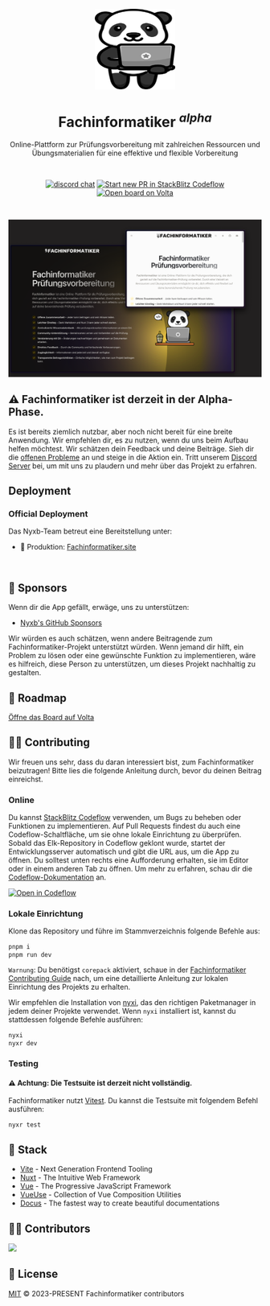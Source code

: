 <p align="center">
  <a href="https://fachinformatiker.site" target="_blank" rel="noopener noreferrer">
    <img width="160" height="160" src="./public/logo.svg" alt="Fachinformatiker logo">
  </a>
</p>

<h1 align="center"/>Fachinformatiker <sup><em>alpha</em></sup></h1>

<p align="center">
Online-Plattform zur Prüfungsvorbereitung mit zahlreichen Ressourcen und Übungsmaterialien für eine effektive und flexible Vorbereitung
</p>

<br/>
<p align="center">
  <a href="https://nyxb.chat"><img src="https://img.shields.io/badge/chat-discord-blue?style=flat&logo=discord" alt="discord chat"></a>
  <a href="https://pr.new/nyxb/Fachinformatiker"><img src="https://developer.stackblitz.com/img/start_pr_dark_small.svg" alt="Start new PR in StackBlitz Codeflow"></a>
  <a href="https://volta.net/nyxb/Fachinformatiker?utm_source=Fachinformatiker_readme"><img src="https://user-images.githubusercontent.com/904724/209143798-32345f6c-3cf8-4e06-9659-f4ace4a6acde.svg" alt="Open board on Volta"></a>
</p>
<br/>

<p align="center">
  <a href="https://fachinformatiker.site/" target="_blank" rel="noopener noreferrer" >
    <img src="./public/fachinformatiker-og.png" alt="Fachinformatiker screenshots" width="600" height="auto">
  </a>
</p>

## ⚠️ Fachinformatiker ist derzeit in der Alpha-Phase.

Es ist bereits ziemlich nutzbar, aber noch nicht bereit für eine breite Anwendung. Wir empfehlen dir, es zu nutzen, wenn du uns beim Aufbau helfen möchtest. Wir schätzen dein Feedback und deine Beiträge. Sieh dir die [offenen Probleme](https://github.com/nyxb/Fachinformatiker/issues) an und steige in die Aktion ein. Tritt unserem [Discord Server](https://fachinformatiker.site/discord) bei, um mit uns zu plaudern und mehr über das Projekt zu erfahren.

## Deployment

### Official Deployment

Das Nyxb-Team betreut eine Bereitstellung unter:

- 🦌 Produktion: [Fachinformatiker.site](https://fachinformatiker.site)
<br/>

## 💖 Sponsors

Wenn dir die App gefällt, erwäge, uns zu unterstützen:

- [Nyxb's GitHub Sponsors](https://github.com/sponsors/nyxb)

Wir würden es auch schätzen, wenn andere Beitragende zum Fachinformatiker-Projekt unterstützt würden. Wenn jemand dir hilft, ein Problem zu lösen oder eine gewünschte Funktion zu implementieren, wäre es hilfreich, diese Person zu unterstützen, um dieses Projekt nachhaltig zu gestalten.

## 📍 Roadmap

[Öffne das Board auf Volta](https://volta.net/nyxb/Fachinformatiker)

## 🧑‍💻 Contributing

Wir freuen uns sehr, dass du daran interessiert bist, zum Fachinformatiker beizutragen! Bitte lies die folgende Anleitung durch, bevor du deinen Beitrag einreichst.

### Online

Du kannst [StackBlitz Codeflow](https://stackblitz.com/codeflow) verwenden, um Bugs zu beheben oder Funktionen zu implementieren. Auf Pull Requests findest du auch eine Codeflow-Schaltfläche, um sie ohne lokale Einrichtung zu überprüfen. Sobald das Elk-Repository in Codeflow geklont wurde, startet der Entwicklungsserver automatisch und gibt die URL aus, um die App zu öffnen. Du solltest unten rechts eine Aufforderung erhalten, sie im Editor oder in einem anderen Tab zu öffnen. Um mehr zu erfahren, schau dir die [Codeflow-Dokumentation](https://developer.stackblitz.com/codeflow/what-is-codeflow) an. 

[![Open in Codeflow](https://developer.stackblitz.com/img/open_in_codeflow.svg)](https://pr.new/nyxb/Fachinformatiker)

### Lokale Einrichtung

Klone das Repository und führe im Stammverzeichnis folgende Befehle aus:

```
pnpm i
pnpm run dev
```

`Warnung`: Du benötigst `corepack` aktiviert, schaue in der [Fachinformatiker Contributing Guide](./CONTRIBUTING.md) nach, um eine detaillierte Anleitung zur lokalen Einrichtung des Projekts zu erhalten.

Wir empfehlen die Installation von [nyxi](https://github.com/nyxb/nyxi/blob/main/docs/commands.md#nyxi), das den richtigen Paketmanager in jedem deiner Projekte verwendet. Wenn `nyxi` installiert ist, kannst du stattdessen folgende Befehle ausführen:

```
nyxi
nyxr dev
```

### Testing

#### ⚠️ Achtung: Die Testsuite ist derzeit nicht vollständig.

Fachinformatiker nutzt [Vitest](https://vitest.dev). Du kannst die Testsuite mit folgendem Befehl ausführen:

```
nyxr test
```

## 🦄 Stack

- [Vite](https://vitejs.dev/) - Next Generation Frontend Tooling
- [Nuxt](https://nuxt.com/) - The Intuitive Web Framework
- [Vue](https://vuejs.org/) - The Progressive JavaScript Framework
- [VueUse](https://vueuse.org/) - Collection of Vue Composition Utilities
- [Docus](https://docus.dev/) - The fastest way to create beautiful documentations

## 👨‍💻 Contributors

<a href="https://github.com/nyxb/Fachinformatiker/graphs/contributors">
  <img src="https://contrib.rocks/image?repo=nyxb/Fachinformatiker" />   
</a>    

## 📄 License

[MIT](./LICENSE) &copy; 2023-PRESENT Fachinformatiker contributors

